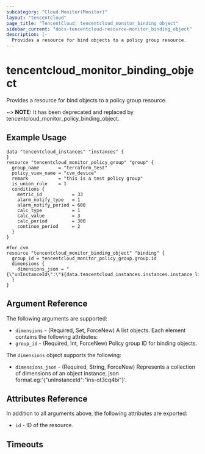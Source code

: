 ```yaml
---
subcategory: "Cloud Monitor(Monitor)"
layout: "tencentcloud"
page_title: "TencentCloud: tencentcloud_monitor_binding_object"
sidebar_current: "docs-tencentcloud-resource-monitor_binding_object"
description: |-
  Provides a resource for bind objects to a policy group resource.
---
```


# tencentcloud_monitor_binding_object

Provides a resource for bind objects to a policy group resource.

~> **NOTE:** It has been deprecated and replaced by tencentcloud_monitor_policy_binding_object.

## Example Usage

```hcl
data "tencentcloud_instances" "instances" {
}
resource "tencentcloud_monitor_policy_group" "group" {
  group_name       = "terraform_test"
  policy_view_name = "cvm_device"
  remark           = "this is a test policy group"
  is_union_rule    = 1
  conditions {
    metric_id           = 33
    alarm_notify_type   = 1
    alarm_notify_period = 600
    calc_type           = 1
    calc_value          = 3
    calc_period         = 300
    continue_period     = 2
  }
}

#for cvm
resource "tencentcloud_monitor_binding_object" "binding" {
  group_id = tencentcloud_monitor_policy_group.group.id
  dimensions {
    dimensions_json = "{\"unInstanceId\":\"${data.tencentcloud_instances.instances.instance_list[0].instance_id}\"}"
  }
}
```

## Argument Reference

The following arguments are supported:

* `dimensions` - (Required, Set, ForceNew) A list objects. Each element contains the following attributes:
* `group_id` - (Required, Int, ForceNew) Policy group ID for binding objects.

The `dimensions` object supports the following:

* `dimensions_json` - (Required, String, ForceNew) Represents a collection of dimensions of an object instance, json format.eg:'{"unInstanceId":"ins-ot3cq4bi"}'.

## Attributes Reference

In addition to all arguments above, the following attributes are exported:

* `id` - ID of the resource.



## Timeouts

<no value>


